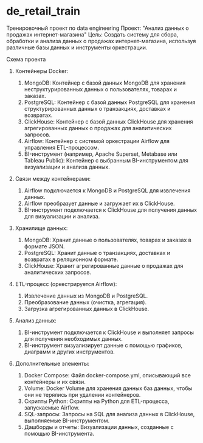 # de_retail_train
Тренировочный проект по data engineering
Проект: "Анализ данных о продажах интернет-магазина"
Цель: Создать систему для сбора, обработки и анализа данных о продажах интернет-магазина, используя различные базы данных и инструменты оркестрации.


Схема проекта
1. Контейнеры Docker:
    1) MongoDB: Контейнер с базой данных MongoDB для хранения неструктурированных данных о пользователях, товарах и заказах.
    2) PostgreSQL: Контейнер с базой данных PostgreSQL для хранения структурированных данных о транзакциях, доставках и возвратах.
    3) ClickHouse: Контейнер с базой данных ClickHouse для хранения агрегированных данных о продажах для аналитических запросов.
    4) Airflow: Контейнер с системой оркестрации Airflow для управления ETL-процессом.
    5) BI-инструмент (например, Apache Superset, Metabase или Tableau Public): Контейнер с выбранным BI-инструментом для визуализации и анализа данных.

1. Связи между контейнерами:
    1) Airflow подключается к MongoDB и PostgreSQL для извлечения данных.
    1) Airflow преобразует данные и загружает их в ClickHouse.
    1) BI-инструмент подключается к ClickHouse для получения данных для визуализации и анализа.

1. Хранилище данных:
    1. MongoDB: Хранит данные о пользователях, товарах и заказах в формате JSON.
    1. PostgreSQL: Хранит данные о транзакциях, доставках и возвратах в реляционном формате.
    1. ClickHouse: Хранит агрегированные данные о продажах для аналитических запросов.
     
1. ETL-процесс (оркестрируется Airflow):
    1. Извлечение данных из MongoDB и PostgreSQL.
    1. Преобразование данных (очистка, агрегация).
    1. Загрузка агрегированных данных в ClickHouse.

1. Анализ данных:
    1. BI-инструмент подключается к ClickHouse и выполняет запросы для получения необходимых данных.
    1. BI-инструмент визуализирует данные с помощью графиков, диаграмм и других инструментов.
   
1. Дополнительные элементы:
    1. Docker Compose: Файл docker-compose.yml, описывающий все контейнеры и их связи.
    1. Volume: Docker Volume для хранения данных баз данных, чтобы они не терялись при удалении контейнеров.
    1. Скрипты Python: Скрипты на Python для ETL-процесса, запускаемые Airflow.
    1. SQL-запросы: Запросы на SQL для анализа данных в ClickHouse, выполняемые BI-инструментом.
    1. Дашборды и отчеты: Визуализации данных, созданные с помощью BI-инструмента.
